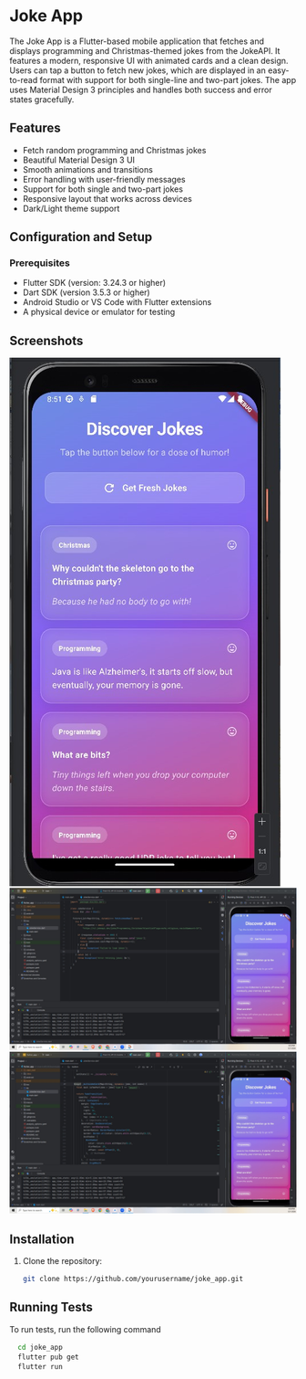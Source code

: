 
# Joke App

The Joke App is a Flutter-based mobile application that fetches and displays programming and Christmas-themed jokes from the JokeAPI. It features a modern, responsive UI with animated cards and a clean design. Users can tap a button to fetch new jokes, which are displayed in an easy-to-read format with support for both single-line and two-part jokes. The app uses Material Design 3 principles and handles both success and error states gracefully.


## Features

- Fetch random programming and Christmas jokes
- Beautiful Material Design 3 UI
- Smooth animations and transitions
- Error handling with user-friendly messages
- Support for both single and two-part jokes
- Responsive layout that works across devices
- Dark/Light theme support

## Configuration and Setup

### Prerequisites
- Flutter SDK (version: 3.24.3 or higher)
- Dart SDK (version 3.5.3 or higher)
- Android Studio or VS Code with Flutter extensions
- A physical device or emulator for testing





## Screenshots

![Image description](images/1.jpg)
![Image description](images/2.jpg)
![Image description](images/3.jpg)
## Installation
1. Clone the repository:
   ```bash
   git clone https://github.com/yourusername/joke_app.git 


## Running Tests

To run tests, run the following command

```bash
  cd joke_app
  flutter pub get
  flutter run
```

